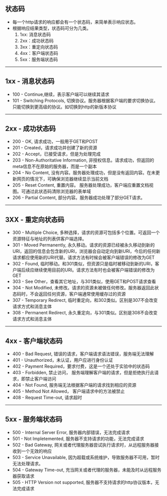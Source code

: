 ## 状态码
- 每一个http请求的响应都会有一个状态码，来简单表示响应状态。
- 根据响应结果类型，状态码可分为几类。
  1. 1xx: 消息状态码
  2. 2xx：成功状态码
  3. 3xx：重定向状态码
  4. 4xx：客户端状态码
  5. 5xx：服务端状态码

---

## 1xx - 消息状态码
- 100 - Continue,继续，表示客户端可以继续其请求
- 101 - Switching Protocols, 切换协议。服务器根据客户端的要求切换协议。只能切换到更高级的协议。如切换到http的新版本协议

---

## 2xx - 成功状态码
- 200 - OK, 请求成功，一般用于GET和POST
- 201 - Created，请求成功并创建了新的资源
- 202 - Accept，已接受请求，但是为处理完成
- 203 - Non-Authoritative Information, 非授权信息。请求成功，但返回的meta信息不在原始的服务器，而是一个副本
- 204 - No Content, 没有内容。服务器处理成功，但是没有返回内容。在未更新网页的情况下，可确保浏览器继续显示当前文档
- 205 - Reset Content, 重置内容。 服务器处理成功，客户端应重置文档视图。可通过此状态码清除浏览器的表单域
- 206 - Partial Content, 部分内容。服务器成功处理了部分GET请求。

---

## 3XX - 重定向状态码
- 300 - Multiple Choice, 多种选择，请求的资源可包括多个位置。可返回一个资源特征与地址的列表供客户端选择。
- 301 - Moved Permanently, 永久移动。请求的资源已经被永久移动到新的URI，返回的信息会包含新的URI，浏览器会自动定向到新URI，今后的任何新请求都应使用新的URI代替。请求方法有时候会被客户端错误的修改为GET
- 302 - Found, 临时移动。和301类似，但资源只是临时被移动到新的URI，客户端后续应继续使用目前的URI。请求方法有时也会被客户端错误的修改为GET
- 303 - See Other，查看其它地址，与301类似，使用GET和POST请求查看
- 304 - Not Modified, 未修改。请求的资源未被做任何修改。服务器返回此状态码时，不会返回任何资源，客户端通常使用缓存过的资源
- 307 - Temporary Redirect, 临时重定向，和302类似。区别是307不会改变请求方式和消息主体
- 308 - Permanent Redirect, 永久重定向，与301类似。区别是308不会改变请求方式和消息主体

---

## 4xx - 客户端状态码
- 400 - Bad Request, 错误的请求，客户端请求语法错误，服务端无法理解
- 401 - Unauthorized，未认证，用户应进行身份认证
- 402 - Payment Required，要求付费，这是一个还处于实验中的状态码
- 403 - Forbidden, 禁止访问， 服务端理解客户端的请求，但是拒绝执行此请求，即禁止客户端访问
- 404 - Not Found, 服务端无法根据客户端的请求找到相应的资源
- 405 - Method Not Allowed， 客户端请求中的方法被禁止
- 408 - Request Time-out, 请求超时

---

## 5xx - 服务端状态码
- 500 - Internal Server Error, 服务器内部错误，无法完成请求
- 501 - Not Impletemented, 服务器不支持请求的功能，无法完成请求
- 502 - Bad Gateway, 网关或者代理服务器尝试执行请求时，从远程服务器接收到一个无效的响应
- 503 - Service Unavailable, 因为超载或系统维护，导致服务器不可用，暂时无法处理请求。
- 504 - Gateway Time-out, 充当网关或者代理的服务器，未能及时从远程服务器获取请求
- 505 - HTTP Version not supported, 服务器不支持请求的http协议版本，无法完成请求